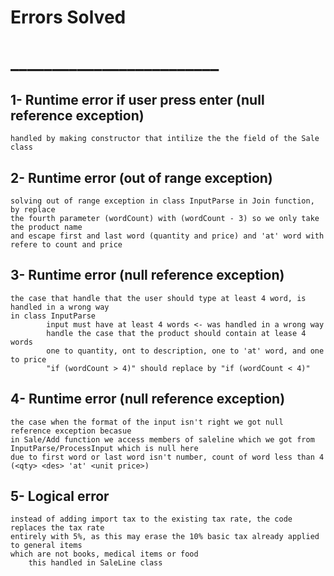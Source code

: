 #                                                                 Errors Solved
#                                                            _________________________

## 1- Runtime error if user press enter (null reference exception)
    handled by making constructor that intilize the the field of the Sale class
## 2- Runtime error (out of range exception)
    solving out of range exception in class InputParse in Join function, by replace 
    the fourth parameter (wordCount) with (wordCount - 3) so we only take the product name
    and escape first and last word (quantity and price) and 'at' word with refere to count and price
## 3- Runtime error (null reference exception)
    the case that handle that the user should type at least 4 word, is handled in a wrong way
    in class InputParse
            input must have at least 4 words <- was handled in a wrong way
            handle the case that the product should contain at lease 4 words 
            one to quantity, ont to description, one to 'at' word, and one to price
            "if (wordCount > 4)" should replace by "if (wordCount < 4)"

## 4- Runtime error (null reference exception)
    the case when the format of the input isn't right we got null reference exception becasue 
    in Sale/Add function we access members of saleline which we got from InputParse/ProcessInput which is null here
    due to first word or last word isn't number, count of word less than 4 (<qty> <des> 'at' <unit price>)
## 5- Logical error 
    instead of adding import tax to the existing tax rate, the code replaces the tax rate
    entirely with 5%, as this may erase the 10% basic tax already applied to general items
    which are not books, medical items or food
        this handled in SaleLine class 
